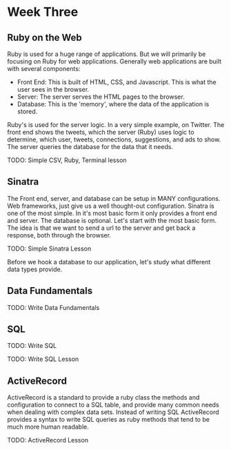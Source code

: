 # Week Three 

## Ruby on the Web
Ruby is used for a huge range of applications. But we will primarily be focusing on Ruby for web applications. Generally web applications are built with several components:

- Front End: This is built of HTML, CSS, and Javascript. This is what the user sees in the browser.
- Server: The server serves the HTML pages to the browser.
- Database: This is the 'memory', where the data of the application is stored.

Ruby's is used for the server logic. In a very simple example, on Twitter. The front end shows the tweets, which the server (Ruby) uses logic to determine, which user, tweets, connections, suggestions, and ads to show. The server queries the database for the data that it needs. 

TODO: Simple CSV, Ruby, Terminal lesson

## Sinatra
The Front end, server, and database can be setup in MANY configurations. Web frameworks, just give us a well thought-out configuration. Sinatra is one of the most simple. In it's most basic form it only provides a front end and server. The database is optional. Let's start with the most basic form. The idea is that we want to send a url to the server and get back a response, both through the browser.

TODO: Simple Sinatra Lesson

Before we hook a database to our application, let's study what different data types provide.

## Data Fundamentals
TODO: Write Data Fundamentals
## SQL
TODO: Write SQL

TODO: Write SQL Lesson

## ActiveRecord
ActiveRecord is a standard to provide a ruby class the methods and configuration to connect to a SQL table, and provide many common needs when dealing with complex data sets. Instead of writing SQL ActiveRecord provides a syntax to write SQL queries as ruby methods that tend to be much more human readable.

TODO: ActiveRecord Lesson
